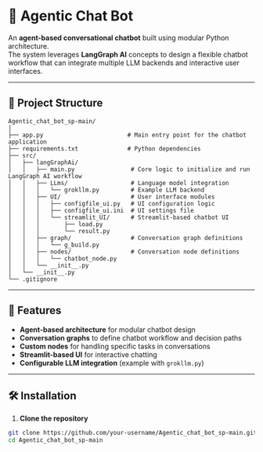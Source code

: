 # 🧠 Agentic Chat Bot

An **agent-based conversational chatbot** built using modular Python architecture.  
The system leverages **LangGraph AI** concepts to design a flexible chatbot workflow that can integrate multiple LLM backends and interactive user interfaces.

---

## 📂 Project Structure

```
Agentic_chat_bot_sp-main/
│
├── app.py                        # Main entry point for the chatbot application
├── requirements.txt              # Python dependencies
├── src/
│   ├── langGraphAi/
│   │   ├── main.py                # Core logic to initialize and run LangGraph AI workflow
│   │   ├── LLms/                  # Language model integration
│   │   │   └── grokllm.py         # Example LLM backend
│   │   ├── UI/                    # User interface modules
│   │   │   ├── configfile_ui.py   # UI configuration logic
│   │   │   ├── configfile_ui.ini  # UI settings file
│   │   │   └── streamlit_UI/      # Streamlit-based chatbot UI
│   │   │       ├── load.py
│   │   │       └── result.py
│   │   ├── graph/                 # Conversation graph definitions
│   │   │   └── g_build.py
│   │   ├── nodes/                 # Conversation node definitions
│   │   │   └── chatbot_node.py
│   │   └── __init__.py
│   └── __init__.py
└── .gitignore
```

---

## 🚀 Features

- **Agent-based architecture** for modular chatbot design
- **Conversation graphs** to define chatbot workflow and decision paths
- **Custom nodes** for handling specific tasks in conversations
- **Streamlit-based UI** for interactive chatting
- **Configurable LLM integration** (example with `grokllm.py`)

---

## 🛠️ Installation

1. **Clone the repository**
```bash
git clone https://github.com/your-username/Agentic_chat_bot_sp-main.git
cd Agentic_chat_bot_sp-main

